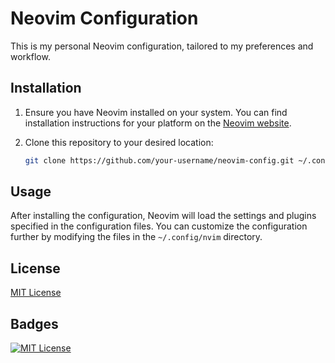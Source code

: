 # Neovim Configuration

This is my personal Neovim configuration, tailored to my preferences and workflow.

## Installation

1. Ensure you have Neovim installed on your system. You can find installation instructions for your platform on the [Neovim website](https://neovim.io/doc/user/install.html).

2. Clone this repository to your desired location:

   ```bash
   git clone https://github.com/your-username/neovim-config.git ~/.config/nvim
   ```

## Usage

After installing the configuration, Neovim will load the settings and plugins specified in the configuration files. You can customize the configuration further by modifying the files in the `~/.config/nvim` directory.

## License

[MIT License](https://choosealicense.com/licenses/mit)

## Badges

[![MIT License](https://img.shields.io/badge/License-MIT-green.svg)](https://choosealicense.com/licenses/mit/)
